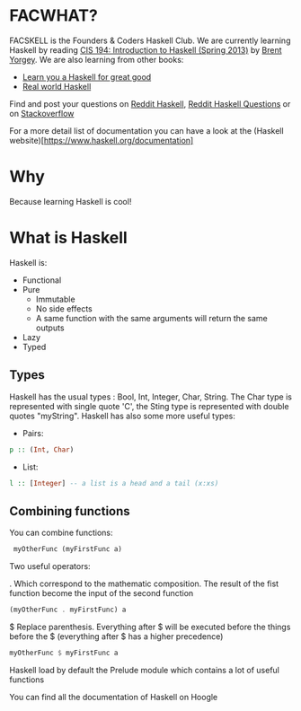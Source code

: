 
# FACWHAT?

FACSKELL is the Founders & Coders Haskell Club. We are currently learning Haskell by reading [CIS 194: Introduction to Haskell (Spring 2013)](http://www.seas.upenn.edu/~cis194/spring13/lectures.html) by [Brent Yorgey](https://byorgey.wordpress.com/). We are also learning from other books:
- [Learn you a Haskell for great good](http://learnyouahaskell.com/)
- [Real world Haskell](http://book.realworldhaskell.org/read/)


Find and post your questions on [Reddit Haskell](https://www.reddit.com/r/haskell/), [Reddit Haskell Questions](https://www.reddit.com/r/haskellquestions) or on [Stackoverflow](http://stackoverflow.com/questions/tagged?tagnames=haskell)

For a more detail list of documentation you can have a look at the (Haskell website)[https://www.haskell.org/documentation]

# Why

Because learning Haskell is cool!

# What is Haskell

Haskell is:
- Functional
- Pure
  - Immutable
  - No side effects
  - A same function with the same arguments will return the same outputs
- Lazy
- Typed

## Types

Haskell has the usual types : Bool, Int, Integer, Char, String. The Char type is represented with single quote 'C', the Sting type is represented with double quotes "myString". Haskell has also some more useful types:

- Pairs:
```haskell
p :: (Int, Char)
```
- List:
```haskell
l :: [Integer] -- a list is a head and a tail (x:xs)
```
## Combining functions

You can combine functions:

```haskell
 myOtherFunc (myFirstFunc a)
 ```
 Two useful operators:

 . Which correspond to the mathematic composition. The result of the fist function become the input of the second function

```haskell
(myOtherFunc . myFirstFunc) a
```
 $ Replace parenthesis. Everything after $ will be executed before the things before the $ (everything after $ has a higher precedence)

```haskell
myOtherFunc $ myFirstFunc a
```
 Haskell load by default the Prelude module which contains a lot of useful functions

 You can find all the documentation of Haskell on Hoogle
